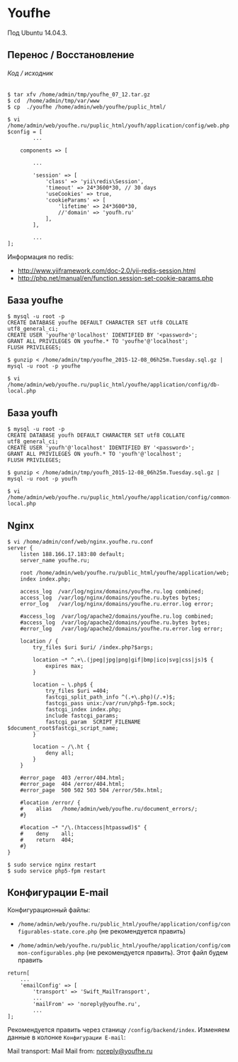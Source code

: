 # Youfhe

Под Ubuntu 14.04.3.

## Перенос / Восстановление


###### Код / исходник

```
$ tar xfv /home/admin/tmp/youfhe_07_12.tar.gz
$ cd  /home/admin/tmp/var/www
$ cp  ./youfhe /home/admin/web/youfhe/puplic_html/
```

```
$ vi /home/admin/web/youfhe.ru/puplic_html/youfh/application/config/web.php
$config = [
		...

	components => [
    
    	...
    
        'session' => [
            'class' => 'yii\redis\Session',
            'timeout' => 24*3600*30, // 30 days
            'useCookies' => true,
            'cookieParams' => [
                'lifetime' => 24*3600*30,
                //'domain' => 'youfh.ru'
            ],
        ],
    	
        ...
];
```

Информация по redis:
* http://www.yiiframework.com/doc-2.0/yii-redis-session.html
* http://php.net/manual/en/function.session-set-cookie-params.php


## База youfhe

```
$ mysql -u root -p
CREATE DATABASE youfhe DEFAULT CHARACTER SET utf8 COLLATE utf8_general_ci;
CREATE USER 'youfhe'@'localhost' IDENTIFIED BY '<password>';
GRANT ALL PRIVILEGES ON youfhe.* TO 'youfhe'@'localhost';
FLUSH PRIVILEGES;
``` 

```
$ gunzip < /home/admin/tmp/youfhe_2015-12-08_06h25m.Tuesday.sql.gz | mysql -u root -p youfhe 
```

```
$ vi /home/admin/web/youfhe.ru/puplic_html/youfhe/application/config/db-local.php
```


## База youfh

```
$ mysql -u root -p
CREATE DATABASE youfh DEFAULT CHARACTER SET utf8 COLLATE utf8_general_ci;
CREATE USER 'youfh'@'localhost' IDENTIFIED BY '<password>';
GRANT ALL PRIVILEGES ON youfh.* TO 'youfh'@'localhost';
FLUSH PRIVILEGES;
``` 

```
$ gunzip < /home/admin/tmp/youfh_2015-12-08_06h25m.Tuesday.sql.gz | mysql -u root -p youfh 
```

```
$ vi /home/admin/web/youfhe.ru/puplic_html/youfhe/application/config/common-local.php
```

## Nginx

```
$ vi /home/admin/conf/web/nginx.youfhe.ru.conf
server {
    listen 188.166.17.183:80 default;
    server_name youfhe.ru;

    root /home/admin/web/youfhe.ru/public_html/youfhe/application/web;
    index index.php;

    access_log  /var/log/nginx/domains/youfhe.ru.log combined;
    access_log  /var/log/nginx/domains/youfhe.ru.bytes bytes;
    error_log   /var/log/nginx/domains/youfhe.ru.error.log error;

    #access_log  /var/log/apache2/domains/youfhe.ru.log combined;
    #access_log  /var/log/apache2/domains/youfhe.ru.bytes bytes;
    #error_log   /var/log/apache2/domains/youfhe.ru.error.log error;

    location / {
        try_files $uri $uri/ /index.php?$args;

        location ~* ^.+\.(jpeg|jpg|png|gif|bmp|ico|svg|css|js)$ {
            expires max;
        }

        location ~ \.php$ {
            try_files $uri =404;
            fastcgi_split_path_info ^(.+\.php)(/.+)$;
            fastcgi_pass unix:/var/run/php5-fpm.sock;
            fastcgi_index index.php;    
            include fastcgi_params;
            fastcgi_param  SCRIPT_FILENAME  $document_root$fastcgi_script_name;
        }

        location ~ /\.ht {
            deny all;
        }
    } 
    
    #error_page  403 /error/404.html;
    #error_page  404 /error/404.html;
    #error_page  500 502 503 504 /error/50x.html;

    #location /error/ {
    #    alias   /home/admin/web/youfhe.ru/document_errors/;
    #}
    
    #location ~* "/\.(htaccess|htpasswd)$" {
    #    deny    all;
    #    return  404;
    #}
}
```

```
$ sudo service nginx restart
$ sudo service php5-fpm restart
```

## Конфигурации E-mail

Конфигурационный файлы:

* `/home/admin/web/youfhe.ru/public_html/youfhe/application/config/configurables-state.core.php` (не рекомендуется править)

* `/home/admin/web/youfhe.ru/public_html/youfhe/application/config/common-configurables.php` (не рекомендуется править). Этот файл будем править

```
return[
	...
    'emailConfig' => [
        'transport' => 'Swift_MailTransport',
		...
        'mailFrom' => 'noreply@youfhe.ru',
		...
];
```

Рекомендуется править через станицу `/config/backend/index`. Изменяем данные в колонке `Конфигурации E-mail`:

Mail transport: Mail
Mail from: noreply@youfhe.ru
